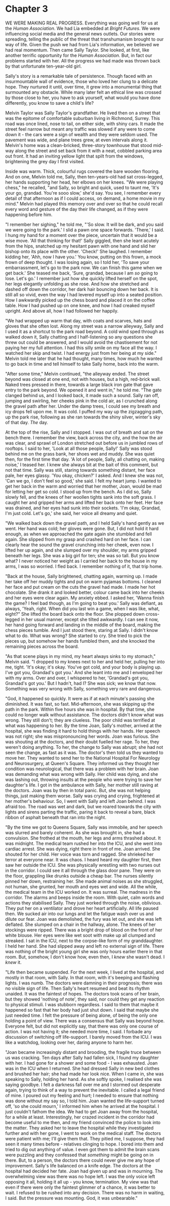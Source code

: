 
# Chapter 3

<span class="firstLetter">W</span>E WERE MAKING REAL PROGRESS. Everything was going well for us at the *Human Association*. We had Lia embedded at *Bright Futures*. We were influencing social media and the general news outlets. Our stories were spreading, telling the public of the threat that transhumanism brought to our way of life. Given the push we had from Lia's information, we believed we had real momentum. Then came Sally Taylor. She looked, at first, like another terrific opportunity for the *Human Association*. But, in fact our problems started with her. All the progress we had made was thrown back by that unfortunate ten-year-old girl. 

Sally's story is a remarkable tale of persistence. Though faced with an insurmountable wall of evidence, those who loved her clung to a delicate hope. They nurtured it until, over time, it grew into a monumental thing that surmounted any obstacle. While many later felt an ethical line was crossed by those close to her, you have to ask yourself, what would you have done differently, you know to save a child's life? 

Melvin Taylor was Sally Taylor's grandfather. He lived then on a street that was the epitome of comfortable suburban living in Richmond, Surrey. This road was once lined, nose to tail, on either side, with shiny cars. It made the street feel narrow but meant any traffic was slowed if any were to come down it - the cars were a sign of wealth and they were seldom used. The pavement was wide, and plane trees grew, at even intervals along it. Melvin's home was a clean-bricked, three-story townhouse that stood mid-way along the street and set back from it with a neat, cobbled parking area out front. It had an inviting yellow light that spilt from the windows, brightening the grey day I first visited.

Inside was warm. Thick, colourful rugs covered the bare wooden flooring. And on one, Melvin told me, Sally, then ten-years-old had sat cross-legged, her hands supporting her head, her elbows on her knees. "We were playing chess," he recalled, "and Sally, so bright and quick, used to taunt me, 'It's your go, grandad. You're sooo slow,' she'd say. You see, I remember every detail of that afternoon as if I could access, on demand, a home movie in my mind." Melvin had played this memory over and over so that he could recall every word and gesture of the day their life changed, as if they were happening before him.

"I remember her sighing," he told me, "'So slow. It will be dark, and you said we were going to the park.' I slid a pawn one space forwards. 'There,' I said. I hung my hand for a moment over the piece, uncertain that it would be a wise move. 'All that thinking for that!' Sally giggled, then she leant acutely from the hips, snatched up my hesitant pawn with one hand and slid her bishop onto its place with the other. 'Check!' She laughed. I remember kidding her, 'Ahh, now I have you.' You know, putting on this frown, a mock frown of deep thought. I was losing again, so I told her, 'To save your embarrassment, let's go to the park now. We can finish this game when we get back.' She teased me back, 'Sure, grandad, because I am *so* going to lose. Let's go.' I remember just how she quickly lifted herself on the spot, her legs elegantly unfolding as she rose. And how she stretched and dashed off down the corridor, her dark hair bouncing down her back. It is still all so vivid, even the way I had levered myself up into a seated position. How I awkwardly picked up the chess board and placed it on the coffee table. How I had pushed up on one knee, and how I had creaked myself upright. And above all, how I had followed her happily. 

"We had wrapped up warm that day, with coats and scarves, hats and gloves that she often lost. Along my street was a narrow alleyway, Sally and I used it as a shortcut to the park road beyond. A cold wind sped through as walked down it, Sally chatting and I half-listening so any questions she threw out could be answered, and I would avoid the chastisement for not paying her my full attention. I had this silly smile on my face all the way. I watched her skip and twist. I had energy just from her being at my side." Melvin told me later that he had thought, many times, how much he wanted to go back in time and tell himself to take Sally home, back into the warm.

"After some time," Melvin continued, "the alleyway ended. The street beyond was closed at one end, not with houses, but a high, red-brick wall. Naked trees pressed in there, towards a large black iron gate that gave entry to the park beyond. We opened it and went in," he told me. "The gate clanged behind us, and I looked back, it made such a sound. Sally ran off, jumping and swirling, her cheeks pink in the cold air, as I crunched along the gravel path after her. Under the damp trees, I could see my breath and icy drops fell upon me. It was cold. I puffed my way up the zigzagging path, up the park rise, following as she ran towards the shiny silver, winter's sky of that day. *The* day.

At the top of the rise, Sally and I stopped. I was out of breath and sat on the bench there. I remember the view, back across the city, and the how the air was clear, and sprawl of London stretched out before us in jumbled rows of rooftops. I said to her, 'Look at all those people, Sally!' Sally was stood behind me on the grass bank, her shoes wet and muddy. She was quiet then, for the first time that day. 'A lot of people, Sally, all chatting on, making noise,' I teased her. I knew she always bit at the bait of this comment, but not that time. Sally was still, staring towards something distant, her face pale, her eyes glassy. 'You okay, chicken?' I asked. And I knew she was not, 'Can we go, I don't feel so good,' she said. I felt my heart jump. I wanted to get her back in the warm and worried that her mother, Joan, would be mad for letting her get so cold. I stood up from the bench. As I did so, Sally slowly fell, and the knees of her woollen tights sank into the soft grass. I caught her and gripped her arms and lifted her back onto her feet. Her face was drained, and her eyes had sunk into their sockets. 'I'm okay, Grandad, I'm just cold. Let's go,' she said, her voice all dreamy and quiet.

"We walked back down the gravel path, and I held Sally's hand gently as we went. Her hand was cold; her gloves were gone. But, I did not hold it hard enough, as when we approached the gate again she stumbled and fell again. She slipped from my grasp and crashed hard on her face. I can clearly hear the sound the gravel crunching into her cheek, even now. I lifted her up again, and she slumped over my shoulder, my arms gripped beneath her legs. She was a big girl for ten; she was so tall. But you know what? I never noticed her weight as I carried her back to the house in my arms, I was so worried. I fled back. I remember nothing of it, that trip home.

"Back at the house, Sally brightened, chatting again, warming up. I made her take off her muddy tights and put on warm pyjamas bottoms. I cleaned her face and put cream on the cuts the gravel had made. I made her hot chocolate. She drank it and looked better, colour came back into her cheeks and her eyes were clear again. My anxiety ebbed. I asked her, 'Wanna finish the game? I feel bad though, as I'm going to beat you.' Sally was defiant, as always, 'Yeah, right. When did you last win a game, when I was like, what, eight?" She lifted the board back onto the floor. She plopped down cross-legged in her usual manner, except she tilted awkwardly. I can see it now, her hand going forward and landing in the middle of the board, making the chess pieces tumble. And I just stood there, staring at Sally. I didn't know what to do. What was wrong? She started to cry. She tried to pick the pieces up, but somehow her hands fumbled them, and she knocked the remaining pieces across the board.

"As that scene plays in my mind, my heart always sinks to my stomach," Melvin said. "I dropped to my knees next to her and held her, pulling her into me, tight. 'It's okay; it's okay. You've got cold, and your body is playing up. I've got you, Grandad's got you.' And she leant into me and I enveloped her with my arms. Over and over, I whispered to her, 'Grandad's got you, Grandad's got you.' But I hadn't, had I? She was sick; we know that now. Something was very wrong with Sally, something very rare and dangerous.

"God, it happened so quickly. It were as if at each minute's passing she diminished. It was fast, so fast. Mid-afternoon, she was skipping up the path in the park. Within five hours she was in hospital. By that time, she could no longer walk without assistance. The doctors didn't know what was wrong. They still don't; they are clueless. The poor child was terrified at what was happening to her. By the time Joan, Sally's mother, arrived at the hospital, she was finding it hard to hold things with her hands. Her speech was not right; she was mispronouncing her words. Joan was furious. She was shouting at the doctors, and their doubt fuelled her rage. To her, they weren't doing anything. To her, the change to Sally was abrupt; she had not seen the change, as fast as it was. The doctor's then told us they wanted to move her. They wanted to send her to the National Hospital For Neurology and Neurosurgery, at Queen's Square. They informed us they thought her condition was neurological, that there was a problem with her brain. Joan was demanding what was wrong with Sally. Her child was dying, and she was lashing out, throwing insults at the people who were trying to save her daughter's life. I got in the ambulance with Sally, her mother still raving at the doctors. Joan was by then in total panic. But, she was not helping things, just making them worse. Sally was crying and crying, frightened at her mother's behaviour. So, I went with Sally and left Joan behind. I was afraid too. The road was wet and dark, but we roared towards the city with lights and sirens parting the traffic, paring it back to reveal a bare, black ribbon of asphalt beneath that ran into the night. 

"By the time we got to Queens Square, Sally was immobile, and her speech was slurred and barely coherent. As she was brought in, she had a convulsion. She frothed at the mouth, her legs and arms thrashed about. It was midnight. The medical team rushed her into the ICU, and she went into cardiac arrest. She was dying, right there in front of me. Joan arrived. She shouted for her child. Her voice was torn and ragged. She shrieked her terror at everyone near. It was chaos. I heard heard my daughter first, then saw her outside the ICU. She was physically wrestling with two nurses out in the corridor. I could see it all through the glass door pane. They were on the floor, grappling like drunks outside a cheap bar. The nurses silently pinned her down, restraining her. She made animal noises as she struggled, not human, she grunted, her mouth and eyes wet and wide. All the while, the medical team in the ICU worked on. It was surreal. The madness in the corridor. The alarms and beeps inside the room. With quiet, calm words and actions they stabilised Sally. They just worked through the noise, oblivious. They put her on a ventilator and drove her heart artificially. All life paused then. We sucked air into our lungs and let the fatigue wash over us and dilute our fear. Joan was demolished, the fury was let out, and she was left deflated. She slumped on a chair in the hallway, alone. The knees of her stockings were ripped. There was a bright drop of blood on the front of her white blouse. Her eyes were like wet soot with make up all clumped and streaked. I sat in the ICU, next to the corpse-like form of my granddaughter. I held her hand. She had slipped away and left no external sign of life. There was nothing of the bright young girl she was only hours earlier there in that room. But, somehow, I don't know how, even then, I *knew* she wasn't dead. I *knew* it.

"Life then became suspended. For the next week, I lived at the hospital, and mostly in that room, with Sally. In that room, with it's beeping and flashing lights. I was numb. The doctors were damning in their prognosis; there was no visible sign of life. Then Sally's heart resumed and beat its rhythm unaided. It was the faintest of hopes. The doctors took scans of her brain, but they showed 'nothing of note', they said, nor could they get any reaction to physical stimuli. I was stubborn regardless. I said to them that maybe it happened so fast that her body had just shut down. I said that maybe she just needed time. I felt the pressure of being alone, of being the only one holding a point of view. There was a consensus that Sally was beyond hope. Everyone felt, but did not explicitly say, that there was only one course of action. I was not having it; she needed more time, I said. I forbade any discussion of switching off life-support. I barely moved from the ICU. I was like a watchdog, looking over her, daring anyone to harm her.

"Joan became increasingly distant and brooding, the fragile truce between us was cracking. Ten days after Sally had fallen sick, I found my daughter with her. I had gone for a shower and some food - I was exhausted. Joan was in the ICU when I returned. She had dressed Sally in new bed clothes and brushed her hair; she had made her look nice. When I came in, she was speaking to Sally, holding her hand. As she softly spoke, I realised she was saying goodbye. I felt a darkness fall over me and I stormed out desperate again, trying to think of a way to prevent the inevitable. I called a legal friend of mine. I poured out my feeling and hurt; I needed to ensure that nothing was done without my say so, I told him. Joan wanted the life-support turned off, 'so she could mourn,' I informed him when he arrived at the hospital. I just couldn't fathom the idea. We had to get Joan away from the hospital, for a while at least. Interestingly, her crazed incident in the corridor had become useful to me then, and my friend convinced the police to look into the matter. They asked her to leave the hospital while they investigated further and with her gone, I went to work on the medical staff. The doctors were patient with me; I'll give them that. They pitied me, I suppose, they had seen it many times before - relatives clinging to hope. I bored into them and tried to dig out anything of value. I even got them to admit the brain scans were puzzling and they confessed that *something* might be going on in there. But, to a person, the doctors there could never give me any hope of improvement. Sally's life balanced on a knife edge. The doctors at the hospital had decided her fate. Joan had given up and was in mourning. The overwhelming view was there was no hope left. I was the only voice left opposing it all, holding it all up - you know, termination. My view was that even if there were only the faintest glimmer of a chance, it was better to wait. I refused to be rushed into any decision. There was no harm in waiting, I said. But the pressure was mounting. God, it was unbearable."
